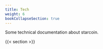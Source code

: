 ```yaml
---
title: Tech
weight: 6
bookCollapseSection: true
---
```


Some technical documentation about starcoin.

<!--more-->

{{< section >}}